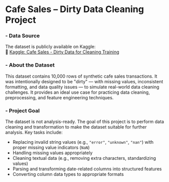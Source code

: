 # Cafe Sales – Dirty Data Cleaning Project

### - Data Source

The dataset is publicly available on Kaggle:  
🔗 [Kaggle: Cafe Sales - Dirty Data for Cleaning Training](https://www.kaggle.com/datasets/ahmedmohamed2003/cafe-sales-dirty-data-for-cleaning-training)

### - About the Dataset

This dataset contains 10,000 rows of synthetic cafe sales transactions. It was intentionally designed to be "dirty" — with missing values, inconsistent formatting, and data quality issues — to simulate real-world data cleaning challenges. It provides an ideal use case for practicing data cleaning, preprocessing, and feature engineering techniques.

### - Project Goal

The dataset is not analysis-ready. The goal of this project is to perform data cleaning and transformation to make the dataset suitable for further analysis. Key tasks include:

- Replacing invalid string values (e.g., `"error"`, `"unknown"`, `"nan"`) with proper missing value indicators (`NaN`)
- Handling missing values appropriately
- Cleaning textual data (e.g., removing extra characters, standardizing values)
- Parsing and transforming date-related columns into structured features
- Converting column data types to appropriate formats
